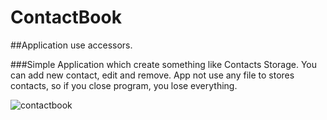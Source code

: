 # ContactBook

##Application use accessors.

###Simple Application which create something like Contacts Storage. You can add new contact, edit and remove. App not use any file to stores contacts, so if you close program, you lose everything.

![contactbook](https://cloud.githubusercontent.com/assets/17574275/21676917/189512f6-d338-11e6-8066-42f06edaa406.PNG)
